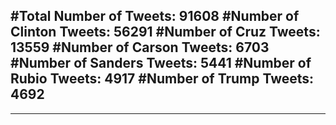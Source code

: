 #Total Number of Tweets: 91608 
#Number of Clinton Tweets: 56291
#Number of Cruz Tweets: 13559
#Number of Carson Tweets: 6703
#Number of Sanders Tweets: 5441
#Number of Rubio Tweets: 4917
#Number of Trump Tweets: 4692
---
---
